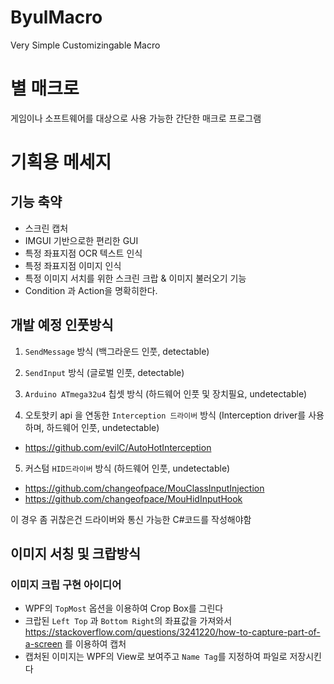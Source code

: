 # ByulMacro
Very Simple Customizingable Macro

# 별 매크로
 게임이나 소프트웨어를 대상으로 사용 가능한 간단한 매크로 프로그램



# 기획용 메세지

## 기능 축약

 - 스크린 캡처
 - IMGUI 기반으로한 편리한 GUI
 - 특정 좌표지점 OCR 텍스트 인식
 - 특정 좌표지점 이미지 인식
 - 특정 이미지 서치를 위한 스크린 크랍 & 이미지 불러오기 기능
 - Condition 과 Action을 명확히한다.


## 개발 예정 인풋방식 
1. `SendMessage` 방식 (백그라운드 인풋, detectable)
2. `SendInput` 방식 (글로벌 인풋, detectable)
3. `Arduino ATmega32u4` 칩셋 방식 (하드웨어 인풋 및 장치필요, undetectable)

4. 오토핫키 api 을 연동한 `Interception 드라이버` 방식 (Interception driver를 사용하며, 하드웨어 인풋, undetectable)  
- https://github.com/evilC/AutoHotInterception

5. 커스텀 `HID드라이버` 방식 (하드웨어 인풋, undetectable)  
- https://github.com/changeofpace/MouClassInputInjection  
- https://github.com/changeofpace/MouHidInputHook  

이 경우 좀 귀찮은건 드라이버와 통신 가능한 C#코드를 작성해야함


## 이미지 서칭 및 크랍방식

### 이미지 크립 구현 아이디어
 - WPF의 `TopMost` 옵션을 이용하여 Crop Box를 그린다
 - 크랍된 `Left Top` 과 `Bottom Right`의 좌표값을 가져와서 https://stackoverflow.com/questions/3241220/how-to-capture-part-of-a-screen 를 이용하여 캡처
 - 캡처된 이미지는 WPF의 View로 보여주고 `Name Tag`를 지정하여 파일로 저장시킨다
